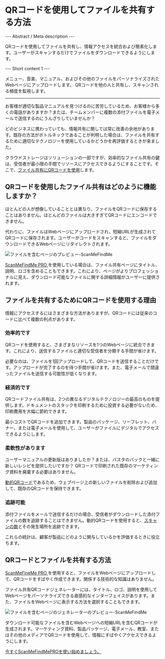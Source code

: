<h1>QRコードを使用してファイルを共有する方法</h1>

--- Abstract / Meta description ---

QRコードを使用してファイルを共有し、情報アクセスを統合および簡素化します。ユーザーがスキャンするだけでファイルをダウンロードできるようにします。

--- Short content 1 ---

メニュー、音楽、マニュアル、およびその他のファイルをパーソナライズされたWebページにアップロードします。 QRコードを他の人と共有し、スキャンされる頻度を監視します。

----------

<p>お客様が適切な製品マニュアルを見つけるのに苦労しているため、お客様から多くの電話がありますか？または、チームメンバーに複数の添付ファイルを電子メールで送信するのにうんざりしていませんか？ </p>

<p>どのビジネスに携わっていても、情報共有に関しては常に改善の余地があります。既存の方法がボトルネックであることが判明した場合は、ファイルを共有するために適切なテクノロジーを使用しているかどうかを再評価するときが来ました。 </p>

<p>クラウドストレージはソリューションの一部ですが、効率的なファイル共有の鍵は、受信者が最小限の手間でリソースにアクセスできるようにすることです。そこで、<a href="#static:url">ファイル共有にQRコードを使用</a>します。</p>

<h2> QRコードを使用したファイル共有はどのように機能しますか？</h2>

<p>ほとんどの人が想像していることとは異なり、ファイルをQRコードに保存することはありません。ほとんどのファイルは大きすぎてQRコードにエンコードできません。 </p>

<p>代わりに、ファイルはWebページにアップロードされ、短縮URLが生成されてQRコードに保存されます。ユーザーがコードをスキャンすると、ファイルをダウンロードできるWebページにリダイレクトされます。 </p>

<p class="imageholder">
    <img src="https://media.scanmefindme.com/blog/about_dynamic_page/files/img 1 - preview files.png"
        alt="ファイルを含むページのプレビュー-ScanMeFindMe">
</p>

<p> <a href="#pro"> ScanMeFindMe PRO </a>を使用している場合は、ファイル共有ページにタイトル、説明、ロゴを含めることもできます。これにより、ページがよりプロフェッショナルに見え、ダウンロード可能なファイルに関する詳細情報がユーザーに提供されます。 </p>

<h2>ファイルを共有するためにQRコードを使用する理由</h2>

<p>情報にアクセスするにはさまざまな方法がありますが、QRコードには従来のコードに比べて複数の利点があります。 </p>

<h3>効率的です</h3>

<p> QRコードを使用すると、さまざまなリソースを1つのWebページに統合できます。これにより、送信するファイルと適切な受信者を分類する手間が省けます。 </p>

<p>必要なのは、ファイルを1回アップロードして、QRコードを送信することだけです。アップロードが完了するのを待つ手間が省けます。また、電子メールで間違ったファイルを送信する可能性が低くなります。 </p>

<h3>経済的です</h3>

<p> QRコードファイル共有は、2つの異なるデジタルテクノロジーの最高のものを提供します。ドキュメントのスタックを印刷するために投資する必要がないため、印刷費用を大幅に節約できます。 </p>

<p>最小コストでQRコードを追加できます。製品のパッケージ、リーフレット、バナー、または電子メールを使用して、ユーザーがファイルにデジタルでアクセスできるようにします。 </p>

<h3>柔軟性があります</h3>

<p>ユーザーマニュアルの更新版はありましたか？または、パスタのパックと一緒に新しいレシピを提供したいですか？ QRコードで印刷された既存のマーケティング資料を廃棄する必要はありません。 </p>

<p> <a href="#about:product">動的QRコード</a>であるため、ウェブページ上の新しいファイルを削除および追加して、既存のQRコードを保持できます。</p>

<h3>追跡可能</h3>

<p>添付ファイルをメールで送信するだけの場合、受信者がダウンロードした添付ファイルの数を追跡することはできません。動的QRコードを使用すると、<a href="#article:about_statistics">スキャンの数</a>とその発生場所を追跡できます。 </p>

<p>これらの統計は、顧客が製品にどのように関与しているかを評価するときに役立ちます。 </p>

<h2>QRコードとファイルを共有する方法</h2>

<p> <a href="#pro"> ScanMeFineMe PRO </a>を使用すると、ファイルをWebページにアップロードして、QRコードをすばやく作成できます。関係する技術的な知識はありません。 </p>

<p>ファイル共有QRコードジェネレーターには、タイトル、ロゴ、説明を使用してWebページをパーソナライズできる直感的なインターフェイスがあります。また、ファイルをWebページに表示する方法を選択することもできます。 </p>

<p class="imageholder">
    <img src="https://media.scanmefindme.com/blog/about_dynamic_page/files/img 2 - how files are displayed.png"
        alt="ファイルを含むページのジェネレーターのプレビュー-ScanMeFindMe">
</p>

<p>ダウンロード可能なファイルを含むWebページへの短縮URLを含むQRコードが生成されます。マーケティング資料、製品パッケージ、電子メール、教室、またはその他のメディアでQRコードを使用して、情報にすばやくアクセスできるようにします。 </p>

<p> <a href="#pro">今すぐScanMeFindMePROを使い始めましょう。</a></p>
